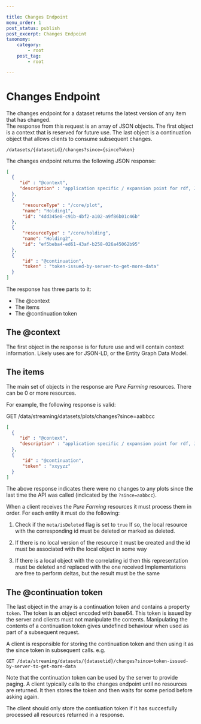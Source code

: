 ```yaml
---

title: Changes Endpoint
menu_order: 1
post_status: publish
post_excerpt: Changes Endpoint
taxonomy:
    category:
        - root
    post_tag:
        - root

---
```


# Changes Endpoint

The changes endpoint for a dataset returns the latest version of any item that has changed.  
The response from this request is an array of JSON objects. The first object is a context that is reserved for future use. The last object is a continuation object that allows clients to consume subsequent changes. 

```
/datasets/{datasetid}/changes?since={sinceToken}
```

The changes endpoint returns the following JSON response:

```json
[
  {
     "id" : "@context",
     "description" : "application specific / expansion point for rdf, JSON-LD and Entity Graph Data Model" 
  },
  {
      "resourceType" : "/core/plot",
      "name": "Holding1",
      "id": "4dd345e8-c91b-4bf2-a102-a9f86b01c46b"
  },
  {
      "resourceType" : "/core/holding",
      "name": "Holding2",
      "id": "ef5beba4-ed61-43af-b258-026a45062b95"
  },
  {
      "id" : "@continuation",
      "token" : "token-issued-by-server-to-get-more-data"
  }
]
```

The response has three parts to it:
- The @context
- The items
- The @continuation token

## The @context
The first object in the response is for future use and will contain context information. Likely uses are for JSON-LD, or the Entity Graph Data Model.

## The items
The main set of objects in the response are _Pure Farming_ resources. There can be 0 or more resources. 

For example, the following response is valid:

GET /data/streaming/datasets/plots/changes?since=aabbcc
```json
[
  {
     "id" : "@context",
     "description" : "application specific / expansion point for rdf, JSON-LD and Entity Graph Data Model" 
  },
  {
      "id" : "@continuation",
      "token" : "xxyyzz"
  }
]
```

The above response indicates there were no changes to any plots since the last time the API was called (indicated by the `?since=aabbcc`).

When a client receives the _Pure Farming_ resources it must process them in order. For each entity it must do the following: 

1. Check if the `meta/isDeleted` flag is set to `true`
   If so, the local resource with the corresponding id must be deleted or marked as deleted.

2. If there is no local version of the resource it must be created and the id must be associated with the local object in some way

3. If there is a local object with the correlating id then this representation must be deleted and replaced with the one received
   Implementations are free to perform deltas, but the result must be the same


## The @continuation token
The last object in the array is a continuation token and contains a property `token`. The token is an object encoded with base64. This token is issued by the server and clients must not manipulate the contents. Manipulating the contents of a continuation token gives undefined behaviour when used as part of a subsequent request. 

A client is responsible for storing the continuation token and then using it as the since token in subsequent calls. e.g.

```
GET /data/streaming/datasets/{datasetid}/changes?since=token-issued-by-server-to-get-more-data
```

Note that the continuation token can be used by the server to provide paging. A client typically calls to the changes endpoint until no resources are returned. It then stores the token and then waits for some period before asking again. 

The client should only store the contiuation token if it has succesfully processed all resources returned in a response.

